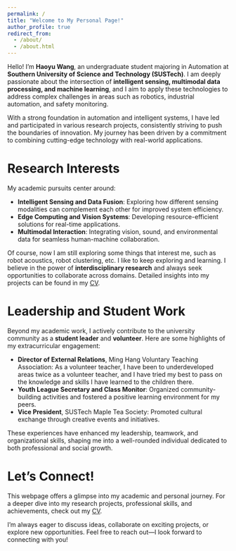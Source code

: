 ```yaml
---
permalink: /
title: "Welcome to My Personal Page!"
author_profile: true
redirect_from: 
  - /about/
  - /about.html
---
```


  Hello! I’m **Haoyu Wang**, an undergraduate student majoring in Automation at **Southern University of Science and Technology (SUSTech)**. I am deeply passionate about the intersection of **intelligent sensing, multimodal data processing, and machine learning**, and I aim to apply these technologies to address complex challenges in areas such as robotics, industrial automation, and safety monitoring.  

With a strong foundation in automation and intelligent systems, I have led and participated in various research projects, consistently striving to push the boundaries of innovation. My journey has been driven by a commitment to combining cutting-edge technology with real-world applications.  

Research Interests
======
My academic pursuits center around:  
- **Intelligent Sensing and Data Fusion**: Exploring how different sensing modalities can complement each other for improved system efficiency.  
- **Edge Computing and Vision Systems**: Developing resource-efficient solutions for real-time applications.  
- **Multimodal Interaction**: Integrating vision, sound, and environmental data for seamless human-machine collaboration.

Of course, now I am still exploring some things that interest me, such as robot acoustics, robot clustering, etc. I like to keep exploring and learning. I believe in the power of **interdisciplinary research** and always seek opportunities to collaborate across domains. Detailed insights into my projects can be found in my [CV](./cv.md).  

Leadership and Student Work 
======
Beyond my academic work, I actively contribute to the university community as a **student leader** and **volunteer**. Here are some highlights of my extracurricular engagement:  
- **Director of External Relations**, Ming Hang Voluntary Teaching Association: As a volunteer teacher, I have been to underdeveloped areas twice as a volunteer teacher, and I have tried my best to pass on the knowledge and skills I have learned to the children there.
- **Youth League Secretary and Class Monitor**: Organized community-building activities and fostered a positive learning environment for my peers.  
- **Vice President**, SUSTech Maple Tea Society: Promoted cultural exchange through creative events and initiatives.  

These experiences have enhanced my leadership, teamwork, and organizational skills, shaping me into a well-rounded individual dedicated to both professional and social growth.  

Let’s Connect!  
======
This webpage offers a glimpse into my academic and personal journey. For a deeper dive into my research projects, professional skills, and achievements, check out my [CV](./cv.md).  

I’m always eager to discuss ideas, collaborate on exciting projects, or explore new opportunities. Feel free to reach out—I look forward to connecting with you!  
